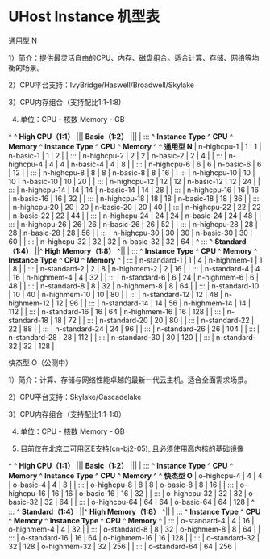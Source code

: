 
# UHost Instance 机型表

通用型 N

1）简介：提供最灵活自由的CPU、内存、磁盘组合。适合计算、存储、网络等均衡的场景。

2）CPU平台支持：IvyBridge/Haswell/Broadwell/Skylake

3）CPU内存组合（支持配比1:1-1:8)

4) 单位：CPU - 核数 Memory - GB

^          ^ **High CPU（1:1）**                         ||| **Basic（1:2）**                         |||
| :::      ^ **Instance Type**             ^ **CPU**  ^ **Memory**  ^ **Instance Type**          ^ **CPU**  ^ **Memory**  ^
^ **通用型 N**  | n-highcpu-1        | 1        | 1           | n-basic-1       | 1        | 2           |
| :::      | n-highcpu-2        | 2        | 2           | n-basic-2       | 2        | 4           |
| :::      | n-highcpu-4        | 4        | 4           | n-basic-4       | 4        | 8           |
| :::      | n-highcpu-6        | 6        | 6           | n-basic-6       | 6        | 12          |
| :::      | n-highcpu-8        | 8        | 8           | n-basic-8       | 8        | 16          |
| :::      | n-highcpu-10       | 10       | 10          | n-basic-10      | 10       | 20          |
| :::      | n-highcpu-12       | 12       | 12          | n-basic-12      | 12       | 24          | 
| :::      | n-highcpu-14       | 14       | 14          | n-basic-14      | 14       | 28          |
| :::      | n-highcpu-16       | 16       | 16          | n-basic-16      | 16       | 32          | 
| :::      | n-highcpu-18       | 18       | 18          | n-basic-18      | 18       | 36          | 
| :::      | n-highcpu-20       | 20       | 20          | n-basic-20      | 20       | 40          |
| :::      | n-highcpu-22       | 22       | 22          | n-basic-22      | 22       | 44          |
| :::      | n-highcpu-24       | 24       | 24          | n-basic-24      | 24       | 48          |
| :::      | n-highcpu-26       | 26       | 26          | n-basic-26      | 26       | 52          |
| :::      | n-highcpu-28       | 28       | 28          | n-basic-28      | 28       | 56          |
| :::      | n-highcpu-30       | 30       | 30          | n-basic-30      | 30       | 60          |
| :::      | n-highcpu-32       | 32       | 32          | n-basic-32      | 32       | 64          |
^ :::      ^ **Standard（1:4）**                         ||^ **High Memory（1:8）**                    ^||
| :::      ^ **Instance Type**            ^ **CPU**  ^ **Memory**  ^ **Instance Type**        ^ **CPU**  ^ **Memory**  ^
| :::      | n-standard-1       | 1        | 4           | n-highmem-1     | 1        | 8           |
| :::      | n-standard-2       | 2        | 8           | n-highmem-2     | 2        | 16          |
| :::      | n-standard-4       | 4        | 16          | n-highmem-4     | 4        | 32          |
| :::      | n-standard-6       | 6        | 24          | n-highmem-6     | 6        | 48          |
| :::      | n-standard-8       | 8        | 32          | n-highmem-8     | 8        | 64          |
| :::      | n-standard-10      | 10       | 40          | n-highmem-10    | 10       | 80          |
| :::      | n-standard-12      | 12       | 48          | n-highmem-12    | 12       | 96          |
| :::      | n-standard-14      | 14       | 56          | n-highmem-14    | 14       | 112         |
| :::      | n-standard-16      | 16       | 64          | n-highmem-16    | 16       | 128         |
| :::      | n-standard-18      | 18       | 72          |
| :::      | n-standard-20      | 20       | 80          |
| :::      | n-standard-22      | 22       | 88          |
| :::      | n-standard-24      | 24       | 96          |
| :::      | n-standard-26      | 26       | 104         |
| :::      | n-standard-28      | 28       | 112         |
| :::      | n-standard-30      | 30       | 120         |
| :::      | n-standard-32      | 32       | 128         |

快杰型 O（公测中）

1）简介：计算、存储与网络性能卓越的最新一代云主机。适合全面需求场景。

2）CPU平台支持：Skylake/Cascadelake

3）CPU内存组合（支持配比1:1-1:8）

4) 单位：CPU - 核数 Memory - GB

5) 目前仅在北京二可用区E支持(cn-bj2-05), 且必须使用高内核的基础镜像


^          ^ **High CPU（1:1）**                         ||| **Basic（1:2）**                         |||
| :::      ^ **Instance Type**             ^ **CPU**  ^ **Memory**  ^ **Instance Type**          ^ **CPU**  ^ **Memory**  ^
^ **快杰型 O**  | o-highcpu-4        | 4        | 4           | o-basic-4       | 4        | 8           |
| :::      | o-highcpu-8        | 8        | 8           | o-basic-8       | 8        | 16          |
| :::      | o-highcpu-16       | 16       | 16          | o-basic-16      | 16       | 32          | 
| :::      | o-highcpu-32       | 32       | 32          | o-basic-32      | 32       | 64          | 
| :::      | o-highcpu-64       | 64       | 64          | o-basic-64      | 64       | 128          |
^ :::      ^ **Standard（1:4）**                         ||^ **High Memory（1:8）**                    ^||
| :::      ^ **Instance Type**            ^ **CPU**  ^ **Memory**  ^ **Instance Type**        ^ **CPU**  ^ **Memory**  ^
| :::      | o-standard-4       | 4        | 16          | o-highmem-4     | 4        | 32          |
| :::      | o-standard-8       | 8        | 32          | o-highmem-8     | 8        | 64          |
| :::      | o-standard-16      | 16       | 64          | o-highmem-16    | 16       | 128         |
| :::      | o-standard-32      | 32       | 128          | o-highmem-32    | 32       | 256         |
| :::      | o-standard-64      | 64       | 256          |